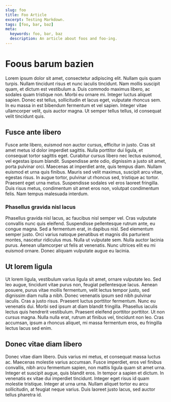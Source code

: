 ```yaml
---
slug: foo
title: Foo Article
excerpt: Testing Markdown.
tags: [foo, bar, baz]
meta:
  keywords: foo, bar, baz
  description: An article about foos and foo-ing.
---
```


# Foous barum bazien

Lorem ipsum dolor sit amet, consectetur adipiscing elit. Nullam quis quam turpis. Nullam tincidunt risus et nunc iaculis tincidunt. Nam mollis suscipit quam, et dictum est vestibulum a. Duis commodo maximus libero, ac sodales quam tristique non. Morbi eu ornare mi. Integer luctus aliquet sapien. Donec est tellus, sollicitudin et lacus eget, vulputate rhoncus sem. In eu massa in est bibendum fermentum et vel sapien. Integer vitae ullamcorper velit, quis auctor magna. Ut semper tellus tellus, id consequat velit tincidunt quis.

## Fusce ante libero

Fusce ante libero, euismod non auctor cursus, efficitur in justo. Cras sit amet metus id dolor imperdiet sagittis. Nulla porttitor dui ligula, et consequat tortor sagittis eget. Curabitur cursus libero nec lectus euismod, vel egestas ipsum blandit. Suspendisse ante odio, dignissim a justo sit amet, porta pulvinar orci. Maecenas at imperdiet ante, quis tempus diam. Nullam euismod et urna quis finibus. Mauris sed velit maximus, suscipit arcu vitae, egestas risus. In augue tortor, pulvinar ut rhoncus sed, tristique ac tortor. Praesent eget urna metus. Suspendisse sodales vel eros laoreet fringilla. Duis risus metus, condimentum sit amet eros non, volutpat condimentum felis. Nam tempus malesuada interdum.

### Phasellus gravida nisl lacus

Phasellus gravida nisl lacus, ac faucibus nisl semper vel. Cras vulputate convallis nunc quis eleifend. Suspendisse pellentesque rutrum ante, eu congue magna. Sed a fermentum erat, in dapibus nisl. Sed elementum semper justo. Orci varius natoque penatibus et magnis dis parturient montes, nascetur ridiculus mus. Nulla ut vulputate sem. Nulla auctor lacinia purus. Aenean ullamcorper ut felis at venenatis. Nunc ultrices elit eu mi euismod ornare. Donec aliquam vulputate augue eu lacinia.

## Ut lorem ligula

Ut lorem ligula, vestibulum varius ligula sit amet, ornare vulputate leo. Sed leo augue, tincidunt vitae purus non, feugiat pellentesque lacus. Aenean posuere, purus vitae mollis fermentum, velit lectus tempor justo, sed dignissim diam nulla a nibh. Donec venenatis ipsum sed nibh pulvinar iaculis. Cras a justo risus. Praesent luctus porttitor fermentum. Nunc eu venenatis dui. Morbi sed ipsum at diam blandit fringilla. Phasellus iaculis lectus quis hendrerit vestibulum. Praesent eleifend porttitor porttitor. Ut non cursus magna. Nulla nulla erat, rutrum at finibus vel, tincidunt non leo. Cras accumsan, ipsum a rhoncus aliquet, mi massa fermentum eros, eu fringilla lectus lacus sed enim.

## Donec vitae diam libero

Donec vitae diam libero. Duis varius mi metus, et consequat massa luctus ac. Maecenas molestie varius accumsan. Fusce imperdiet, eros vel finibus convallis, nibh arcu fermentum sapien, non mattis ligula quam sit amet urna. Integer et suscipit augue, quis blandit eros. In tempor a sapien et dictum. In venenatis ex vitae dui imperdiet tincidunt. Integer eget risus id quam molestie tristique. Integer at urna urna. Nullam aliquet tortor eu arcu sollicitudin, at feugiat neque varius. Duis laoreet justo lacus, sed auctor tellus pharetra id.
